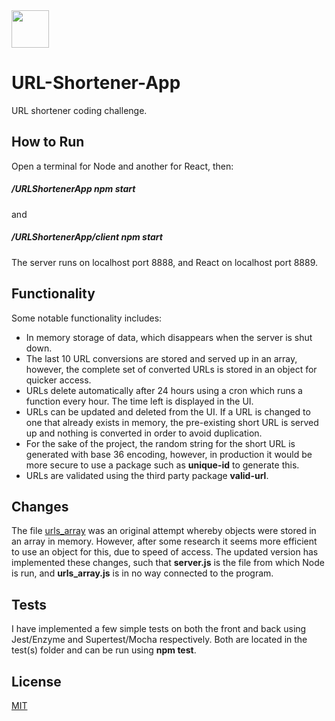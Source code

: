 <img src="https://raw.githubusercontent.com/Matt-dc/URL-Shortener-App/master/client/public/favicon.ico?raw=true" width="60px" />

# URL-Shortener-App

URL shortener coding challenge.

## How to Run

Open a terminal for Node and another for React, then:

##### /URLShortenerApp npm start

and

##### /URLShortenerApp/client npm start

The server runs on localhost port 8888, and React on localhost port 8889.

## Functionality

Some notable functionality includes:

- In memory storage of data, which disappears when the server is shut down.
- The last 10 URL conversions are stored and served up in an array, however, the complete set of converted URLs is stored in an object for quicker access.
- URLs delete automatically after 24 hours using a cron which runs a function every hour. The time left is displayed in the UI.
- URLs can be updated and deleted from the UI. If a URL is changed to one that already exists in memory, the pre-existing short URL is served up and nothing is converted in order to avoid duplication.
- For the sake of the project, the random string for the short URL is generated with base 36 encoding, however, in production it would be more secure to use a package such as **unique-id** to generate this.
- URLs are validated using the third party package **valid-url**.

## Changes

The file [urls_array](https://github.com/Matt-dc/URL-Shortener-App/blob/master/urls_array.js) was an original attempt whereby objects were stored in an array in memory. However, after some research it seems more efficient to use an object for this, due to speed of access.
The updated version has implemented these changes, such that **server.js** is the file from which Node is run, and **urls_array.js** is in no way connected to the program.

## Tests

I have implemented a few simple tests on both the front and back using Jest/Enzyme and Supertest/Mocha respectively. Both are located in the test(s) folder and can be run using **npm test**.

## License

[MIT](https://choosealicense.com/licenses/mit/)
